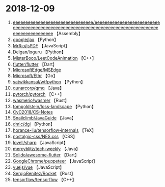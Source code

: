 # 2018-12-09

1. [eeeeeeeeeeeeeeeeeeeeeeeeeeeeeeee/eeeeeeeeeeeeeeeeeeeeeeeeeeeeeeeeeeeeeeeeeeeeeeeeeeeeeeeeeeeeeeeeeeeeeeeeeeeeeeeeeeeeeeeeeeeeeeeeeeee](https://github.com/eeeeeeeeeeeeeeeeeeeeeeeeeeeeeeee/eeeeeeeeeeeeeeeeeeeeeeeeeeeeeeeeeeeeeeeeeeeeeeeeeeeeeeeeeeeeeeeeeeeeeeeeeeeeeeeeeeeeeeeeeeeeeeeeeeee) 【Assembly】
2. [google/jax](https://github.com/google/jax) 【Python】
3. [MrRio/jsPDF](https://github.com/MrRio/jsPDF) 【JavaScript】
4. [Delgan/loguru](https://github.com/Delgan/loguru) 【Python】
5. [MisterBooo/LeetCodeAnimation](https://github.com/MisterBooo/LeetCodeAnimation) 【C++】
6. [flutter/flutter](https://github.com/flutter/flutter) 【Dart】
7. [MicrosoftEdge/MSEdge](https://github.com/MicrosoftEdge/MSEdge) 
8. [Microsoft/Ethr](https://github.com/Microsoft/Ethr) 【Go】
9. [satwikkansal/wtfpython](https://github.com/satwikkansal/wtfpython) 【Python】
10. [qunarcorp/qmq](https://github.com/qunarcorp/qmq) 【Java】
11. [pytorch/pytorch](https://github.com/pytorch/pytorch) 【C++】
12. [wasmerio/wasmer](https://github.com/wasmerio/wasmer) 【Rust】
13. [tomgoldstein/loss-landscape](https://github.com/tomgoldstein/loss-landscape) 【Python】
14. [CyC2018/CS-Notes](https://github.com/CyC2018/CS-Notes) 
15. [Snailclimb/JavaGuide](https://github.com/Snailclimb/JavaGuide) 【Java】
16. [dmlc/dgl](https://github.com/dmlc/dgl) 【Python】
17. [horance-liu/tensorflow-internals](https://github.com/horance-liu/tensorflow-internals) 【TeX】
18. [nostalgic-css/NES.css](https://github.com/nostalgic-css/NES.css) 【CSS】
19. [lovell/sharp](https://github.com/lovell/sharp) 【JavaScript】
20. [mercyblitz/tech-weekly](https://github.com/mercyblitz/tech-weekly) 【Java】
21. [Solido/awesome-flutter](https://github.com/Solido/awesome-flutter) 【Dart】
22. [GoogleChrome/puppeteer](https://github.com/GoogleChrome/puppeteer) 【JavaScript】
23. [vuejs/vue](https://github.com/vuejs/vue) 【JavaScript】
24. [SergioBenitez/Rocket](https://github.com/SergioBenitez/Rocket) 【Rust】
25. [tensorflow/tensorflow](https://github.com/tensorflow/tensorflow) 【C++】
